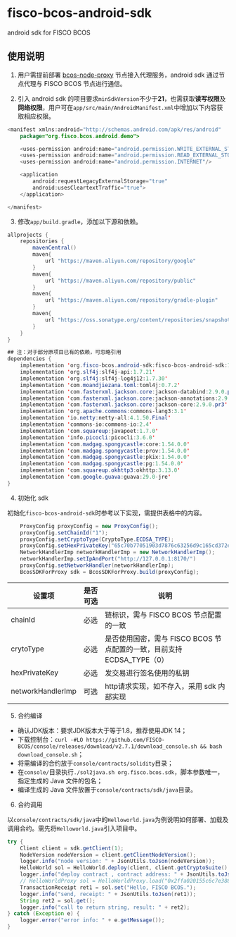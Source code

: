 # fisco-bcos-android-sdk
android sdk for FISCO BCOS

## 使用说明

1. 用户需提前部署 [bcos-node-proxy](https://github.com/FISCO-BCOS/bcos-node-proxy/tree/feature_mobile_http) 节点接入代理服务，android sdk 通过节点代理与 FISCO BCOS 节点进行通信。

2. 引入 android sdk 的项目要求`minSdkVersion`不少于**21**，也需获取**读写权限**及**网络权限**，用户可在`app/src/main/AndroidManifest.xml`中增加以下内容获取相应权限。

```java
<manifest xmlns:android="http://schemas.android.com/apk/res/android"
    package="org.fisco.bcos.android.demo">

    <uses-permission android:name="android.permission.WRITE_EXTERNAL_STORAGE"/>
    <uses-permission android:name="android.permission.READ_EXTERNAL_STORAGE"/>
    <uses-permission android:name="android.permission.INTERNET"/>

    <application
        android:requestLegacyExternalStorage="true"
        android:usesCleartextTraffic="true">
    </application>

</manifest>
```

3. 修改`app/build.gradle`，添加以下源和依赖。

```java
allprojects {
    repositories {
        mavenCentral()
        maven{
            url "https://maven.aliyun.com/repository/google"
        }
        maven{
            url "https://maven.aliyun.com/repository/public"
        }
        maven{
            url "https://maven.aliyun.com/repository/gradle-plugin"
        }
        maven{
            url "https://oss.sonatype.org/content/repositories/snapshots"
        }
    }
}

## 注：对于部分原项目已有的依赖，可忽略引用
dependencies {
    implementation 'org.fisco-bcos.android-sdk:fisco-bcos-android-sdk:1.0.0-SNAPSHOT'
    implementation 'org.slf4j:slf4j-api:1.7.21'
    implementation 'org.slf4j:slf4j-log4j12:1.7.30'
    implementation 'com.moandjiezana.toml:toml4j:0.7.2'
    implementation 'com.fasterxml.jackson.core:jackson-databind:2.9.0.pr3'
    implementation 'com.fasterxml.jackson.core:jackson-annotations:2.9.0.pr3'
    implementation 'com.fasterxml.jackson.core:jackson-core:2.9.0.pr3'
    implementation 'org.apache.commons:commons-lang3:3.1'
    implementation 'io.netty:netty-all:4.1.50.Final'
    implementation 'commons-io:commons-io:2.4'
    implementation 'com.squareup:javapoet:1.7.0'
    implementation 'info.picocli:picocli:3.6.0'
    implementation 'com.madgag.spongycastle:core:1.54.0.0'
    implementation 'com.madgag.spongycastle:prov:1.54.0.0'
    implementation 'com.madgag.spongycastle:pkix:1.54.0.0'
    implementation 'com.madgag.spongycastle:pg:1.54.0.0'
    implementation 'com.squareup.okhttp3:okhttp:3.13.0'
    implementation 'com.google.guava:guava:29.0-jre'
}
```

4. 初始化 sdk

初始化`fisco-bcos-android-sdk`时参考以下实现，需提供表格中的内容。

```java
    ProxyConfig proxyConfig = new ProxyConfig();
    proxyConfig.setChainId("1");
    proxyConfig.setCryptoType(CryptoType.ECDSA_TYPE);
    proxyConfig.setHexPrivateKey("65c70b77051903d7876c63256d9c165cd372ec7df813d0b45869c56fcf5fd564");
    NetworkHandlerImp networkHandlerImp = new NetworkHandlerImp();
    networkHandlerImp.setIpAndPort("http://127.0.0.1:8170/")
    proxyConfig.setNetworkHandler(networkHandlerImp);
    BcosSDKForProxy sdk = BcosSDKForProxy.build(proxyConfig);
```

| 设置项             | 是否可选 | 说明                                                           | 
| ----------------- | ------- | --------------------------------------------------------------|
| chainId           | 必选    | 链标识，需与 FISCO BCOS 节点配置的一致                             |
| crytoType         | 必选    | 是否使用国密，需与 FISCO BCOS 节点配置的一致，目前支持 ECDSA_TYPE（0）|
| hexPrivateKey     | 必选    | 发交易进行签名使用的私钥                                           |
| networkHandlerImp | 可选    | http请求实现，如不存入，采用 sdk 内部实现                           |

5. 合约编译

- 确认JDK版本：要求JDK版本大于等于1.8，推荐使用JDK 14；
- 下载控制台：`curl -#LO https://github.com/FISCO-BCOS/console/releases/download/v2.7.1/download_console.sh && bash download_console.sh`；
- 将需编译的合约放于`console/contracts/solidity`目录；
- 在`console/`目录执行`./sol2java.sh org.fisco.bcos.sdk`，脚本参数唯一，指定生成的 Java 文件的包名；
- 编译生成的 Java 文件放置于`console/contracts/sdk/java`目录。

6. 合约调用

以`console/contracts/sdk/java`中的`Helloworld.java`为例说明如何部署、加载及调用合约。需先将`Helloworld.java`引入项目中。

```Java
try {
    Client client = sdk.getClient(1);
    NodeVersion nodeVersion = client.getClientNodeVersion();
    logger.info("node version: " + JsonUtils.toJson(nodeVersion));
    HelloWorld sol = HelloWorld.deploy(client, client.getCryptoSuite().getCryptoKeyPair());
    logger.info("deploy contract , contract address: " + JsonUtils.toJson(sol.getContractAddress()));
    // HelloWorldProxy sol = HelloWorldProxy.load("0x2ffa020155c6c7e388c5e5c9ec7e6d403ec2c2d6", client, client.getCryptoSuite().getCryptoKeyPair());
    TransactionReceipt ret1 = sol.set("Hello, FISCO BCOS.");
    logger.info("send, receipt: " + JsonUtils.toJson(ret1));
    String ret2 = sol.get();
    logger.info("call to return string, result: " + ret2);
} catch (Exception e) {
    logger.error("error info: " + e.getMessage());
}
```